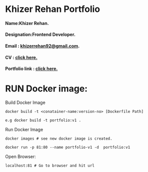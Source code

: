 
# Khizer Rehan Portfolio

#### Name:Khizer Rehan.

#### Designation:Frontend Developer.

#### Email : khizerrehan92@gmail.com.

#### CV : [click here.](https://khizerrehan.github.io/khizerrehan/cv/khizerrehan_cv.pdf)

#### Portfolio link : [click here.](https://khizerrehan.github.io/khizerrehan/)


# RUN Docker image:

Build Docker Image

```
docker build -t <conatainer-name:version-no> [Dockerfile Path]

e.g docker build -t portfolio:v1 .
```

Run Docker Image

```
docker images # see new docker image is created.

docker run -p 81:80 --name portfolio-v1 -d  portfolio:v1
```

Open Browser:

```
localhost:81 # Go to browser and hit url
```